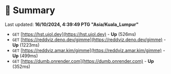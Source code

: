 # 📖 Summary
Last updated: **16/10/2024, 4:39:49 PTG "Asia/Kuala_Lumpur"**

- `GET` [https://hst.ujol.dev](https://hst.ujol.dev) - **Up** (526ms)
- `GET` [https://reddviz.deno.dev/gimme](https://reddviz.deno.dev/gimme) - **Up** (1223ms)
- `GET` [https://reddviz.amar.kim/gimme](https://reddviz.amar.kim/gimme) - **Up** (499ms)
- `GET` [https://dumb.onrender.com](https://dumb.onrender.com) - **Up** (352ms)
